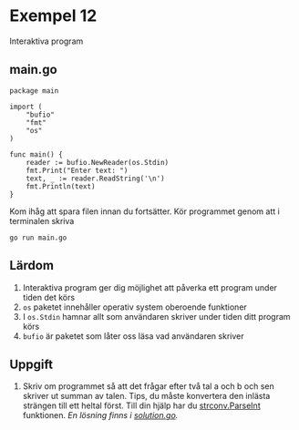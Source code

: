 # Exempel 12

Interaktiva program

## main.go

    package main

	import (
        "bufio"
        "fmt"
        "os"
	)

	func main() {
        reader := bufio.NewReader(os.Stdin)
        fmt.Print("Enter text: ")
        text, _ := reader.ReadString('\n')
        fmt.Println(text)
	}


Kom ihåg att spara filen innan du fortsätter. Kör programmet genom att i terminalen skriva

	go run main.go

## Lärdom

1. Interaktiva program ger dig möjlighet att påverka ett program under tiden det körs
1. `os` paketet innehåller operativ system oberoende funktioner
1. I `os.Stdin` hamnar allt som användaren skriver under tiden ditt program körs
1. `bufio` är paketet som låter oss läsa vad användaren skriver

## Uppgift

1. Skriv om programmet så att det frågar efter två tal a och b och sen skriver ut summan av talen. Tips, du måste konvertera den inlästa strängen till ett heltal först. Till din hjälp har du [strconv.ParseInt](https://golang.org/pkg/strconv/#ParseInt) funktionen. *En lösning finns i [solution.go](./solution.go).*
